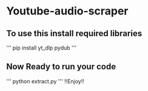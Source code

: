 # Youtube-audio-scraper

## To use this install required libraries
'''
pip install yt_dlp pydub
'''

## Now Ready to run your code
'''
python extract.py
'''
!!Enjoy!!
